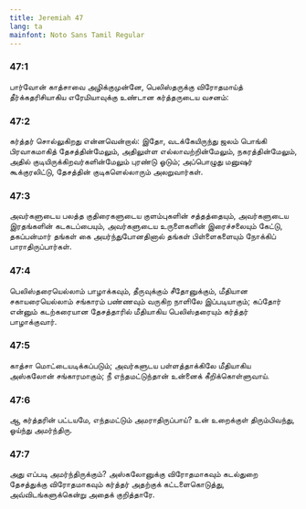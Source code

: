 ```yaml
---
title: Jeremiah 47
lang: ta
mainfont: Noto Sans Tamil Regular
---
```


###  47:1

பார்வோன் காத்சாவை அழிக்குமுன்னே, பெலிஸ்தருக்கு விரோதமாய்த் தீர்க்கதரிசியாகிய எரேமியாவுக்கு உண்டான கர்த்தருடைய வசனம்:

###  47:2

கர்த்தர் சொல்லுகிறது என்னவென்றால்: இதோ, வடக்கேயிருந்து ஜலம் பொங்கி பிரவாகமாகித் தேசத்தின்மேலும், அதிலுள்ள எல்லாவற்றின்மேலும், நகரத்தின்மேலும், அதில் குடியிருக்கிறவர்களின்மேலும் புரண்டு ஓடும்; அப்பொழுது மனுஷர் கூக்குரலிட்டு, தேசத்தின் குடிகளெல்லாரும் அலறுவார்கள்.

###  47:3

அவர்களுடைய பலத்த குதிரைகளுடைய குளம்புகளின் சத்தத்தையும், அவர்களுடைய இரதங்களின் கடகடப்பையும், அவர்களுடைய உருளைகளின் இரைச்சலையும் கேட்டு, தகப்பன்மார் தங்கள் கை அயர்ந்துபோனதினால் தங்கள் பிள்ளைகளையும் நோக்கிப் பாராதிருப்பார்கள்.

###  47:4

பெலிஸ்தரையெல்லாம் பாழாக்கவும், தீருவுக்கும் சீதோனுக்கும், மீதியான சகாயரையெல்லாம் சங்காரம் பண்ணவும் வருகிற நாளிலே இப்படியாகும்; கப்தோர் என்னும் கடற்கரையான தேசத்தாரில் மீதியாகிய பெலிஸ்தரையும் கர்த்தர் பாழாக்குவார்.

###  47:5

காத்சா மொட்டையடிக்கப்படும்; அவர்களுடய பள்ளத்தாக்கிலே மீதியாகிய அஸ்கலோன் சங்காரமாகும்; நீ எந்தமட்டுந்தான் உன்னைக் கீறிக்கொள்ளுவாய்.

###  47:6

ஆ கர்த்தரின் பட்டயமே, எந்தமட்டும் அமராதிருப்பாய்? உன் உறைக்குள் திரும்பிவந்து, ஓய்ந்து அமர்ந்திரு.

###  47:7

அது எப்படி அமர்ந்திருக்கும்? அஸ்கலோனுக்கு விரோதமாகவும் கடல்துறை தேசத்துக்கு விரோதமாகவும் கர்த்தர் அதற்குக் கட்டளைகொடுத்து, அவ்விடங்களுக்கென்று அதைக் குறித்தாரே.

